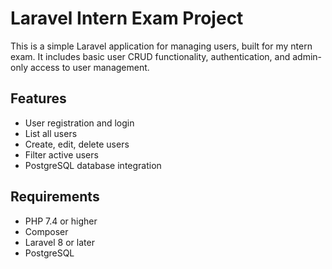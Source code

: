 # Laravel Intern Exam Project

This is a simple Laravel application for managing users, built for my ntern exam. It includes basic user CRUD functionality, authentication, and admin-only access to user management.

## Features

- User registration and login
- List all users
- Create, edit, delete users
- Filter active users
- PostgreSQL database integration
  
## Requirements

- PHP 7.4 or higher
- Composer
- Laravel 8 or later
- PostgreSQL
